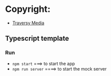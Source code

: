 # Copyright:

- [Traversy Media](https://www.youtube.com/@TraversyMedia)

## Typescript template

### Run

- `npm start` ===> to start the app
- `npm run server` ====> to start the mock server
